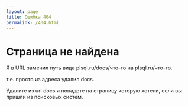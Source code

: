 ```yaml
---
layout: page
title: Ошибка 404
permalink: /404.html
---
```


# Страница не найдена

Я в URL заменил путь вида plsql.ru/docs/что-то  на plsql.ru/что-то. 

т.е. просто из адреса удалил docs. 

Удалите из url docs и попадете на страницу которую хотели, если вы пришли из поисковых систем.